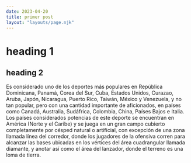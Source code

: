 ```yaml
---
date: 2023-04-20
title: primer post
layout: "layouts/page.njk"
---
```


# heading 1

## heading 2

Es considerado
 uno de los deportes más populares en República Dominicana, Panamá, Corea del Sur, Cuba, Estados Unidos, Curazao, Aruba, Japón, Nicaragua, Puerto Rico, Taiwán, México y Venezuela, y no tan popular, pero con una cantidad importante de aficionados, en países como Canadá, Australia, Sudáfrica, Colombia, China, Países Bajos e Italia. Los países considerados potencias de este deporte se encuentran en América (Norte y el Caribe) y se juega en un gran campo cubierto completamente por césped natural o artificial, con excepción de una zona llamada línea del corredor, donde los jugadores de la ofensiva corren para alcanzar las bases ubicadas en los vértices del área cuadrangular llamada diamante, y anotar así como el área del lanzador, donde el terreno es una loma de tierra.